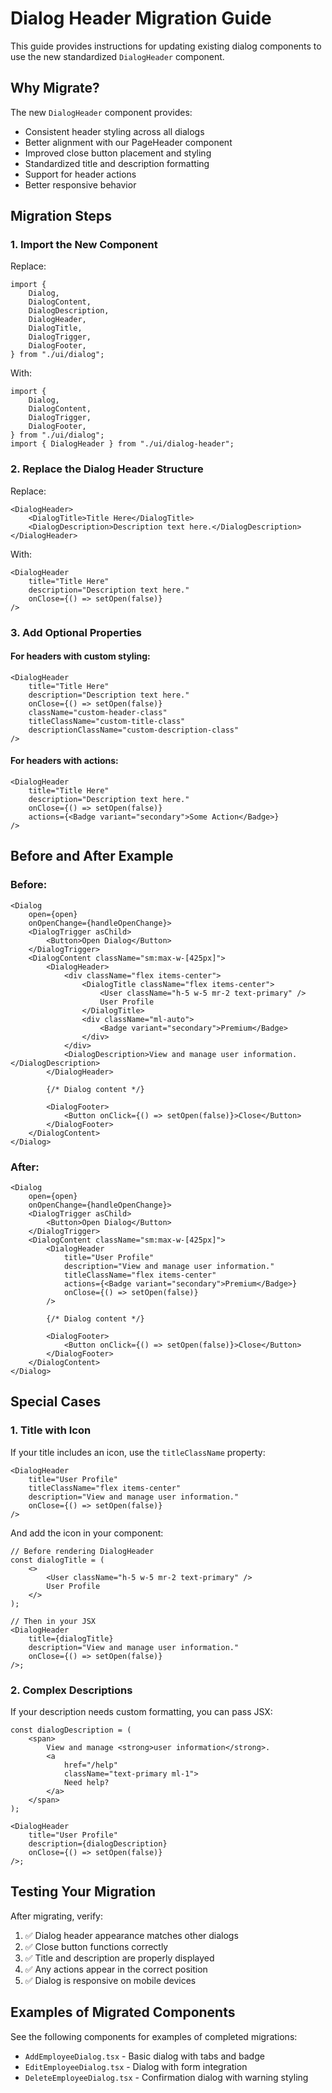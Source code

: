 # Dialog Header Migration Guide

This guide provides instructions for updating existing dialog components to use the new standardized `DialogHeader` component.

## Why Migrate?

The new `DialogHeader` component provides:

- Consistent header styling across all dialogs
- Better alignment with our PageHeader component
- Improved close button placement and styling
- Standardized title and description formatting
- Support for header actions
- Better responsive behavior

## Migration Steps

### 1. Import the New Component

Replace:

```tsx
import {
	Dialog,
	DialogContent,
	DialogDescription,
	DialogHeader,
	DialogTitle,
	DialogTrigger,
	DialogFooter,
} from "./ui/dialog";
```

With:

```tsx
import {
	Dialog,
	DialogContent,
	DialogTrigger,
	DialogFooter,
} from "./ui/dialog";
import { DialogHeader } from "./ui/dialog-header";
```

### 2. Replace the Dialog Header Structure

Replace:

```tsx
<DialogHeader>
	<DialogTitle>Title Here</DialogTitle>
	<DialogDescription>Description text here.</DialogDescription>
</DialogHeader>
```

With:

```tsx
<DialogHeader
	title="Title Here"
	description="Description text here."
	onClose={() => setOpen(false)}
/>
```

### 3. Add Optional Properties

#### For headers with custom styling:

```tsx
<DialogHeader
	title="Title Here"
	description="Description text here."
	onClose={() => setOpen(false)}
	className="custom-header-class"
	titleClassName="custom-title-class"
	descriptionClassName="custom-description-class"
/>
```

#### For headers with actions:

```tsx
<DialogHeader
	title="Title Here"
	description="Description text here."
	onClose={() => setOpen(false)}
	actions={<Badge variant="secondary">Some Action</Badge>}
/>
```

## Before and After Example

### Before:

```tsx
<Dialog
	open={open}
	onOpenChange={handleOpenChange}>
	<DialogTrigger asChild>
		<Button>Open Dialog</Button>
	</DialogTrigger>
	<DialogContent className="sm:max-w-[425px]">
		<DialogHeader>
			<div className="flex items-center">
				<DialogTitle className="flex items-center">
					<User className="h-5 w-5 mr-2 text-primary" />
					User Profile
				</DialogTitle>
				<div className="ml-auto">
					<Badge variant="secondary">Premium</Badge>
				</div>
			</div>
			<DialogDescription>View and manage user information.</DialogDescription>
		</DialogHeader>

		{/* Dialog content */}

		<DialogFooter>
			<Button onClick={() => setOpen(false)}>Close</Button>
		</DialogFooter>
	</DialogContent>
</Dialog>
```

### After:

```tsx
<Dialog
	open={open}
	onOpenChange={handleOpenChange}>
	<DialogTrigger asChild>
		<Button>Open Dialog</Button>
	</DialogTrigger>
	<DialogContent className="sm:max-w-[425px]">
		<DialogHeader
			title="User Profile"
			description="View and manage user information."
			titleClassName="flex items-center"
			actions={<Badge variant="secondary">Premium</Badge>}
			onClose={() => setOpen(false)}
		/>

		{/* Dialog content */}

		<DialogFooter>
			<Button onClick={() => setOpen(false)}>Close</Button>
		</DialogFooter>
	</DialogContent>
</Dialog>
```

## Special Cases

### 1. Title with Icon

If your title includes an icon, use the `titleClassName` property:

```tsx
<DialogHeader
	title="User Profile"
	titleClassName="flex items-center"
	description="View and manage user information."
	onClose={() => setOpen(false)}
/>
```

And add the icon in your component:

```tsx
// Before rendering DialogHeader
const dialogTitle = (
	<>
		<User className="h-5 w-5 mr-2 text-primary" />
		User Profile
	</>
);

// Then in your JSX
<DialogHeader
	title={dialogTitle}
	description="View and manage user information."
	onClose={() => setOpen(false)}
/>;
```

### 2. Complex Descriptions

If your description needs custom formatting, you can pass JSX:

```tsx
const dialogDescription = (
	<span>
		View and manage <strong>user information</strong>.
		<a
			href="/help"
			className="text-primary ml-1">
			Need help?
		</a>
	</span>
);

<DialogHeader
	title="User Profile"
	description={dialogDescription}
	onClose={() => setOpen(false)}
/>;
```

## Testing Your Migration

After migrating, verify:

1. ✅ Dialog header appearance matches other dialogs
2. ✅ Close button functions correctly
3. ✅ Title and description are properly displayed
4. ✅ Any actions appear in the correct position
5. ✅ Dialog is responsive on mobile devices

## Examples of Migrated Components

See the following components for examples of completed migrations:

- `AddEmployeeDialog.tsx` - Basic dialog with tabs and badge
- `EditEmployeeDialog.tsx` - Dialog with form integration
- `DeleteEmployeeDialog.tsx` - Confirmation dialog with warning styling
